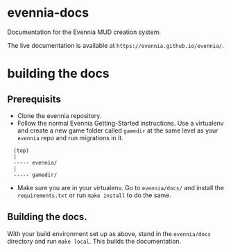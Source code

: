 # evennia-docs
Documentation for the Evennia MUD creation system.

The live documentation is available at `https://evennia.github.io/evennia/`.

# building the docs

## Prerequisits

- Clone the evennia repository.
- Follow the normal Evennia Getting-Started instructions. Use a virtualenv and create
a new game folder called `gamedir` at the same level as your `evennia` repo and run migrations in it.

```
  (top)
  |
  ----- evennia/
  |
  ----- gamedir/
```

- Make sure you are in your virtualenv. Go to `evennia/docs/` and install the `requirements.txt` or run `make install` to do the same.


## Building the docs.

With your build environment set up as above, stand in the `evennia/docs` directory and run `make local`. This builds the documentation.
